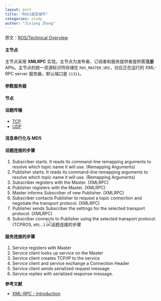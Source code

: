 ```yaml
---
layout: post
title: "ROS1底层细节"
categories: study
author: "Jixiang Zhang"
---
```


原文：[ROS/Technical Overview](http://wiki.ros.org/ROS/Technical%20Overview)

#### 主节点

主节点采用 **XMLRPC** 实现。主节点为发布者、订阅者和服务提供者提供需**注册** APIs。主节点的统一资源标识符存储在 `ROS_MASTER_URI`，对应正在运行的 XML-RPC server 服务器，默认端口是 `11311`。

#### 参数服务器

#### 节点

#### 话题传输

- [TCP](http://wiki.ros.org/ROS/TCPROS)
- [UDP](http://wiki.ros.org/ROS/UDPROS)

#### 消息串行化与 MD5

#### 话题连接的步骤

1. Subscriber starts. It reads its command-line remapping arguments to resolve which topic name it will use. (Remapping Arguments)
2. Publisher starts. It reads its command-line remapping arguments to resolve which topic name it will use. (Remapping Arguments)
3. Subscriber registers with the Master. (XMLRPC)
4. Publisher registers with the Master. (XMLRPC)
5. Master informs Subscriber of new Publisher. (XMLRPC)
6. Subscriber contacts Publisher to request a topic connection and negotiate the transport protocol. (XMLRPC)
7. Publisher sends Subscriber the settings for the selected transport protocol. (XMLRPC)
8. Subscriber connects to Publisher using the selected transport protocol. (TCPROS, etc...)
   ![话题连接的步骤](https://tvax4.sinaimg.cn/large/d494c514ly1gale4ygbwaj20d80a2t9x.jpg)

#### 服务连接的步骤

1. Service registers with Master
2. Service client looks up service on the Master
3. Service client creates TCP/IP to the service
4. Service client and service exchange a Connection Header
5. Service client sends serialized request message
6. Service replies with serialized response message.

**参考文献**

- [XML-RPC - Introduction](https://www.tutorialspoint.com/xml-rpc/xml_rpc_intro.htm)